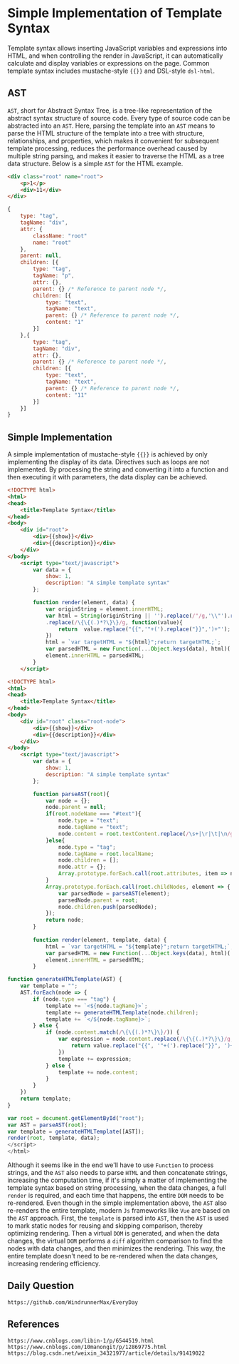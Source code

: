 # Simple Implementation of Template Syntax
Template syntax allows inserting JavaScript variables and expressions into HTML, and when controlling the render in JavaScript, it can automatically calculate and display variables or expressions on the page. Common template syntax includes mustache-style `{{}}` and DSL-style `dsl-html`.

## AST
`AST`, short for Abstract Syntax Tree, is a tree-like representation of the abstract syntax structure of source code. Every type of source code can be abstracted into an `AST`. Here, parsing the template into an `AST` means to parse the HTML structure of the template into a tree with structure, relationships, and properties, which makes it convenient for subsequent template processing, reduces the performance overhead caused by multiple string parsing, and makes it easier to traverse the HTML as a tree data structure. Below is a simple `AST` for the HTML example.

```html
<div class="root" name="root">
    <p>1</p>
    <div>11</div>
</div>
```

```javascript
{
    type: "tag",
    tagName: "div",
    attr: {
        className: "root"
        name: "root"
    },
    parent: null,
    children: [{
        type: "tag",
        tagName: "p",
        attr: {},
        parent: {} /* Reference to parent node */, 
        children: [{
            type: "text",
            tagName: "text",
            parent: {} /* Reference to parent node */, 
            content: "1"
        }]
    },{
        type: "tag",
        tagName: "div",
        attr: {},
        parent: {} /* Reference to parent node */, 
        children: [{
            type: "text",
            tagName: "text",
            parent: {} /* Reference to parent node */, 
            content: "11"
        }]
    }]
}
```

## Simple Implementation
A simple implementation of mustache-style `{{}}` is achieved by only implementing the display of its data. Directives such as loops are not implemented. By processing the string and converting it into a function and then executing it with parameters, the data display can be achieved.

```html
<!DOCTYPE html>
<html>
<head>
    <title>Template Syntax</title>
</head>
<body>
    <div id="root">
        <div>{{show}}</div>
        <div>{{description}}</div>
    </div>
</body>
    <script type="text/javascript">
        var data = { 
            show: 1,
            description: "A simple template syntax"
        };

        function render(element, data) {
            var originString = element.innerHTML;
            var html = String(originString || '').replace(/"/g,'\\"').replace(/\s+|\r|\t|\n/g, ' ')
            .replace(/\{\{(.)*?\}\}/g, function(value){ 
                return  value.replace("{{",'"+(').replace("}}",')+"');
            })
            html = `var targetHTML = "${html}";return targetHTML;`;
            var parsedHTML = new Function(...Object.keys(data), html)(...Object.values(data));
            element.innerHTML = parsedHTML;
        }
    </script>
```

```html
<!DOCTYPE html>
<html>
<head>
    <title>Template Syntax</title>
</head>
<body>
    <div id="root" class="root-node">
        <div>{{show}}</div>
        <div>{{description}}</div>
    </div>
</body>
    <script type="text/javascript">
        var data = { 
            show: 1,
            description: "A simple template syntax"
        };

        function parseAST(root){
            var node = {};
            node.parent = null;
            if(root.nodeName === "#text"){
                node.type = "text";
                node.tagName = "text";
                node.content = root.textContent.replace(/\s+|\r|\t|\n/g, ' ').replace(/"/g,'\\"');
            }else{
                node.type = "tag";
                node.tagName = root.localName;
                node.children = [];
                node.attr = {};
                Array.prototype.forEach.call(root.attributes, item => node.attr[item.nodeName] = item.nodeValue );
            }
            Array.prototype.forEach.call(root.childNodes, element => {
                var parsedNode = parseAST(element);
                parsedNode.parent = root;
                node.children.push(parsedNode);
            });
            return node;
        }
        
        function render(element, template, data) {
            html = `var targetHTML = "${template}";return targetHTML;`;
            var parsedHTML = new Function(...Object.keys(data), html)(...Object.values(data));
            element.innerHTML = parsedHTML;
        }
```

```javascript
function generateHTMLTemplate(AST) {
    var template = "";
    AST.forEach(node => {
        if (node.type === "tag") {
            template += `<${node.tagName}>`;
            template += generateHTMLTemplate(node.children);
            template += `</${node.tagName}>`;
        } else {
            if (node.content.match(/\{\{(.)*?\}\}/)) {
                var expression = node.content.replace(/\{\{(.)*?\}\}/g, function(value) {
                    return value.replace("{{", '"+(').replace("}}", ')+"');
                })
                template += expression;
            } else {
                template += node.content;
            }
        }
    })
    return template;
}

var root = document.getElementById("root");
var AST = parseAST(root);
var template = generateHTMLTemplate([AST]);
render(root, template, data);
</script>
</html>
```
Although it seems like in the end we'll have to use `Function` to process strings, and the `AST` also needs to parse `HTML` and then concatenate strings, increasing the computation time, if it's simply a matter of implementing the template syntax based on string processing, when the data changes, a full `render` is required, and each time that happens, the entire `DOM` needs to be re-rendered. Even though in the simple implementation above, the `AST` also re-renders the entire template, modern `Js` frameworks like `Vue` are based on the `AST` approach. First, the `template` is parsed into `AST`, then the `AST` is used to mark static nodes for reusing and skipping comparison, thereby optimizing rendering. Then a virtual `DOM` is generated, and when the data changes, the virtual `DOM` performs a `diff` algorithm comparison to find the nodes with data changes, and then minimizes the rendering. This way, the entire template doesn't need to be re-rendered when the data changes, increasing rendering efficiency.

## Daily Question

```
https://github.com/WindrunnerMax/EveryDay
```

## References

```
https://www.cnblogs.com/libin-1/p/6544519.html
https://www.cnblogs.com/10manongit/p/12869775.html
https://blog.csdn.net/weixin_34321977/article/details/91419022
```